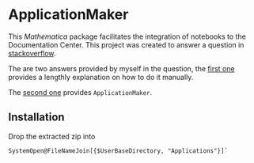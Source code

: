 # ApplicationMaker

This *Mathematica* package facilitates the integration of notebooks
to the Documentation Center. This project was created to answer a
question in
[stackoverflow](http://stackoverflow.com/q/6574710/788553).

The are two answers provided by myself in the question, the [first
one](http://stackoverflow.com/a/6574919/788553) provides a lengthly
explanation on how to do it manually.

The [second one](http://stackoverflow.com/a/6660444/788553) provides
`ApplicationMaker`.

## Installation

Drop the extracted zip into

    SystemOpen@FileNameJoin[{$UserBaseDirectory, "Applications"}]`

